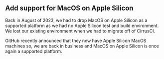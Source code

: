 ## Add support for MacOS on Apple Silicon

Back in August of 2023, we had to drop MacOS on Apple Silicon as a supported platform as we had no Apple Silicon test and build environment. We lost our existing environment when we had to migrate off of CirrusCI.

GitHub recently announced that they now have Apple Silicon MacOS machines so, we are back in business and MacOS on Apple Silicon is once again a supported platform.
